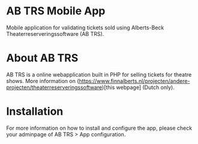 # AB TRS Mobile App
Mobile application for validating tickets sold using Alberts-Beck Theaterreserveringssoftware (AB TRS).

# About AB TRS
AB TRS is a online webapplication built in PHP for selling tickets for theatre shows. More information on (https://www.finnalberts.nl/projecten/andere-projecten/theaterreserveringssoftware)[this webpage] (Dutch only).

# Installation
For more information on how to install and configure the app, please check your adminpage of AB TRS > App configuration.
